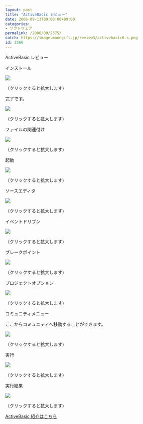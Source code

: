 ```yaml
---
layout: post
title: "ActiveBasic レビュー"
date: 2006-09-13T09:00:00+09:00
categories:
- ソフトウェア
permalink: /2006/09/2375/
catch: https://image.moongift.jp/review3/activebasic6.s.png
id: 2366
---
```

ActiveBasic レビュー  
<!--more-->

インストール

  

[![](https://image.moongift.jp/review3/activebasic1.s.png)](https://image.moongift.jp/review3/activebasic1.png)  
  
（クリックすると拡大します)

  

完了です。

  

[![](https://image.moongift.jp/review3/activebasic2.s.png)](https://image.moongift.jp/review3/activebasic2.png)  
  
（クリックすると拡大します)

  

ファイルの関連付け

  

[![](https://image.moongift.jp/review3/activebasic3.s.png)](https://image.moongift.jp/review3/activebasic3.png)  
  
（クリックすると拡大します)

  

起動

  

[![](https://image.moongift.jp/review3/activebasic4.s.png)](https://image.moongift.jp/review3/activebasic4.png)  
  
（クリックすると拡大します)

  

ソースエディタ

  

[![](https://image.moongift.jp/review3/activebasic5.s.png)](https://image.moongift.jp/review3/activebasic5.png)  
  
（クリックすると拡大します)

  

イベントドリブン

  

[![](https://image.moongift.jp/review3/activebasic6.s.png)](https://image.moongift.jp/review3/activebasic6.png)  
  
（クリックすると拡大します)

  

ブレークポイント

  

[![](https://image.moongift.jp/review3/activebasic7.s.png)](https://image.moongift.jp/review3/activebasic7.png)  
  
（クリックすると拡大します)

  

プロジェクトオプション

  

[![](https://image.moongift.jp/review3/activebasic8.s.png)](https://image.moongift.jp/review3/activebasic8.png)  
  
（クリックすると拡大します)

  

コミュニティメニュー

  

ここからコミュニティへ移動することができます。

  

[![](https://image.moongift.jp/review3/activebasic9.s.png)](https://image.moongift.jp/review3/activebasic9.png)  
  
（クリックすると拡大します)

  

実行

  

[![](https://image.moongift.jp/review3/activebasic10.s.png)](https://image.moongift.jp/review3/activebasic10.png)  
  
（クリックすると拡大します)

  

実行結果

  

[![](https://image.moongift.jp/review3/activebasic11.s.png)](https://image.moongift.jp/review3/activebasic11.png)  
  
（クリックすると拡大します)

  

[ActiveBasic 紹介はこちら](http://fw.moongift.jp/intro/i-2374.html)

